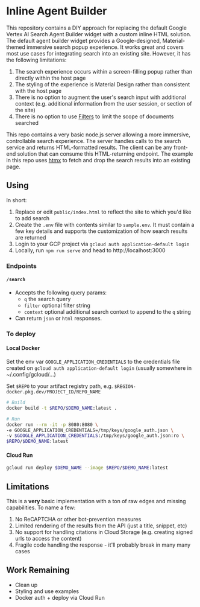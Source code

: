 # Inline Agent Builder
This repository contains a DIY approach for replacing the default Google Vertex AI Search Agent Builder widget with a custom inline HTML solution. The default agent builder widget provides a Google-designed, Material-themed immersive search popup experience. It works great and covers most use cases for integrating search into an existing site. However, it has the following limitations:

1. The search experience occurs within a screen-filling popup rather than directly within the host page
2. The styling of the experience is Material Design rather than consistent with the host page
3. There is no option to augment the user's search input with additional context (e.g. additional information from the user session, or section of the site)
4. There is no option to use [Filters](https://cloud.google.com/generative-ai-app-builder/docs/filter-search-metadata) to limit the scope of documents searched

This repo contains a very basic node.js server allowing a more immersive, controllable search experience. The server handles calls to the search service and returns HTML-formatted results. The client can be any front-end solution that can consume this HTML-returning endpoint. The example in this repo uses [htmx](https://htmx.org/) to fetch and drop the search results into an existing page.

## Using

In short:
1. Replace or edit `public/index.html` to reflect the site to which you'd like to add search
2. Create the `.env` file with contents similar to `sample.env`. It must contain a few key details and supports the customization of how search results are returned
3. Login to your GCP project via `gcloud auth application-default login`
4. Locally, run `npm run serve` and head to http://localhost:3000

### Endpoints

#### `/search`
 - Accepts the following query params:
    - `q` the search query
    - `filter` optional filter string
    - `context` optional additional search context to append to the `q` string
 - Can return `json` or `html` responses.

### To deploy

#### Local Docker
Set the env var `GOOGLE_APPLICATION_CREDENTIALS` to the credentials file created on `gcloud auth application-default login` (usually somewhere in ~/.config/gcloud/...)

Set `$REPO` to your artifact registry path, e.g. `$REGION-docker.pkg.dev/PROJECT_ID/REPO_NAME`

```bash
# Build
docker build -t $REPO/$DEMO_NAME:latest .

# Run
docker run --rm -it -p 8080:8080 \
-e GOOGLE_APPLICATION_CREDENTIALS=/tmp/keys/google_auth.json \
-v $GOOGLE_APPLICATION_CREDENTIALS:/tmp/keys/google_auth.json:ro \
$REPO/$DEMO_NAME:latest
```

#### Cloud Run

```bash
gcloud run deploy $DEMO_NAME --image $REPO/$DEMO_NAME:latest
```


## Limitations
This is a **very** basic implementation with a ton of raw edges and missing capabilities. To name a few:
1. No ReCAPTCHA or other bot-prevention measures
2. Limited rendering of the results from the API (just a title, snippet, etc)
3. No support for handling citations in Cloud Storage (e.g. creating signed urls to access the content)
4. Fragile code handling the response - it'll probably break in many many cases

## Work Remaining
- Clean up
- Styling and use examples
- Docker auth + deploy via Cloud Run
